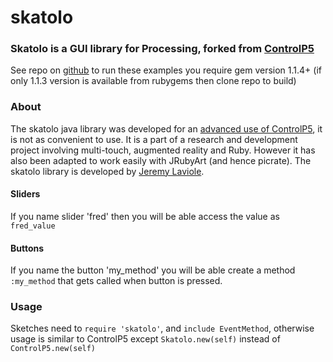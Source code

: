 # skatolo

### Skatolo is a GUI library for Processing, forked from [ControlP5](https://github.com/sojamo/controlp5)
See repo on [github](https://github.com/Rea-lity-Tech/Skatolo) to run these examples you require gem version 1.1.4+ (if only 1.1.3 version is available from rubygems then clone repo to build)

### About

The skatolo java library was developed for an [advanced use of ControlP5](https://github.com/poqudrof/PapARt), it is not as convenient to use. It is a part of a research and development project involving multi-touch, augmented reality and Ruby. However it has also been adapted to work easily with JRubyArt (and hence picrate). The skatolo library is developed by [Jeremy Laviole](http://jeremy.laviole.name/).

#### Sliders

If you name slider 'fred' then you will be able access the value as `fred_value`

#### Buttons

If you name the button 'my_method' you will be able create a method `:my_method` that gets called when button is pressed.

### Usage

Sketches need to `require 'skatolo'`, and `include EventMethod`, otherwise usage is similar to ControlP5 except `Skatolo.new(self)` instead of `ControlP5.new(self)`
